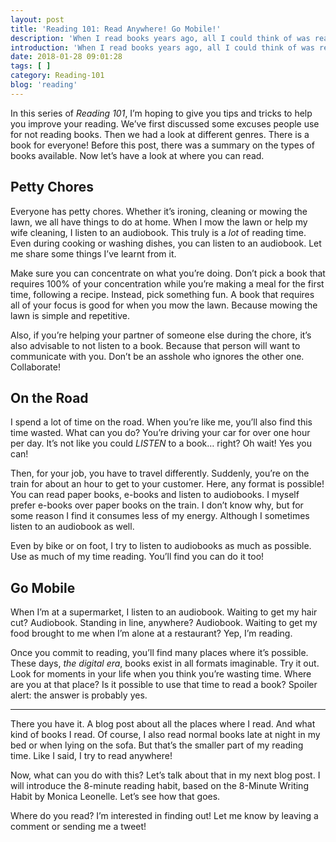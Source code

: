 ```yaml
---
layout: post
title: 'Reading 101: Read Anywhere! Go Mobile!'
description: 'When I read books years ago, all I could think of was reading them after work on the sofa. Or right before bed. There weren&#8217;t more options. So if I was too tired, there wouldn&#8217;t be no reading that day. There had to be a different way. So I went creative and thought of other places where I could read. Let me share them with you!'
introduction: 'When I read books years ago, all I could think of was reading them after work on the sofa. Or right before bed. There weren&#8217;t more options. So if I was too tired, there wouldn&#8217;t be no reading that day. There had to be a different way. So I went creative and thought of other places where I could read. Let me share them with you!'
date: 2018-01-28 09:01:28
tags: [ ]
category: Reading-101
blog: 'reading'
---
```

In this series of <em>Reading 101</em>, I&#8217;m hoping to give you tips and tricks to help you improve your reading. We&#8217;ve first discussed some excuses people use for not reading books. Then we had a look at different genres. There is a book for everyone! Before this post, there was a summary on the types of books available. Now let&#8217;s have a look at where you can read.

## Petty Chores

Everyone has petty chores. Whether it&#8217;s ironing, cleaning or mowing the lawn, we all have things to do at home. When I mow the lawn or help my wife cleaning, I listen to an audiobook. This truly is a <em>lot</em> of reading time. Even during cooking or washing dishes, you can listen to an audiobook. Let me share some things I&#8217;ve learnt from it.

Make sure you can concentrate on what you&#8217;re doing. Don&#8217;t pick a book that requires 100% of your concentration while you&#8217;re making a meal for the first time, following a recipe. Instead, pick something fun. A book that requires all of your focus is good for when you mow the lawn. Because mowing the lawn is simple and repetitive.

Also, if you&#8217;re helping your partner of someone else during the chore, it&#8217;s also advisable to not listen to a book. Because that person will want to communicate with you. Don&#8217;t be an asshole who ignores the other one. Collaborate!

## On the Road

I spend a lot of time on the road. When you&#8217;re like me, you&#8217;ll also find this time wasted. What can you do? You&#8217;re driving your car for over one hour per day. It&#8217;s not like you could <em>LISTEN</em> to a book&#8230; right? Oh wait! Yes you can!

Then, for your job, you have to travel differently. Suddenly, you&#8217;re on the train for about an hour to get to your customer. Here, any format is possible! You can read paper books, e-books and listen to audiobooks. I myself prefer e-books over paper books on the train. I don&#8217;t know why, but for some reason I find it consumes less of my energy. Although I sometimes listen to an audiobook as well.

Even by bike or on foot, I try to listen to audiobooks as much as possible. Use as much of my time reading. You&#8217;ll find you can do it too!

## Go Mobile

When I&#8217;m at a supermarket, I listen to an audiobook. Waiting to get my hair cut? Audiobook. Standing in line, anywhere? Audiobook. Waiting to get my food brought to me when I&#8217;m alone at a restaurant? Yep, I&#8217;m reading.

Once you commit to reading, you&#8217;ll find many places where it&#8217;s possible. These days, <em>the digital era</em>, books exist in all formats imaginable. Try it out. Look for moments in your life when you think you&#8217;re wasting time. Where are you at that place? Is it possible to use that time to read a book? Spoiler alert: the answer is probably yes.

* * *

There you have it. A blog post about all the places where I read. And what kind of books I read. Of course, I also read normal books late at night in my bed or when lying on the sofa. But that&#8217;s the smaller part of my reading time. Like I said, I try to read anywhere!

Now, what can you do with this? Let&#8217;s talk about that in my next blog post. I will introduce the 8-minute reading habit, based on the 8-Minute Writing Habit by Monica Leonelle. Let&#8217;s see how that goes.

Where do you read? I&#8217;m interested in finding out! Let me know by leaving a comment or sending me a tweet!